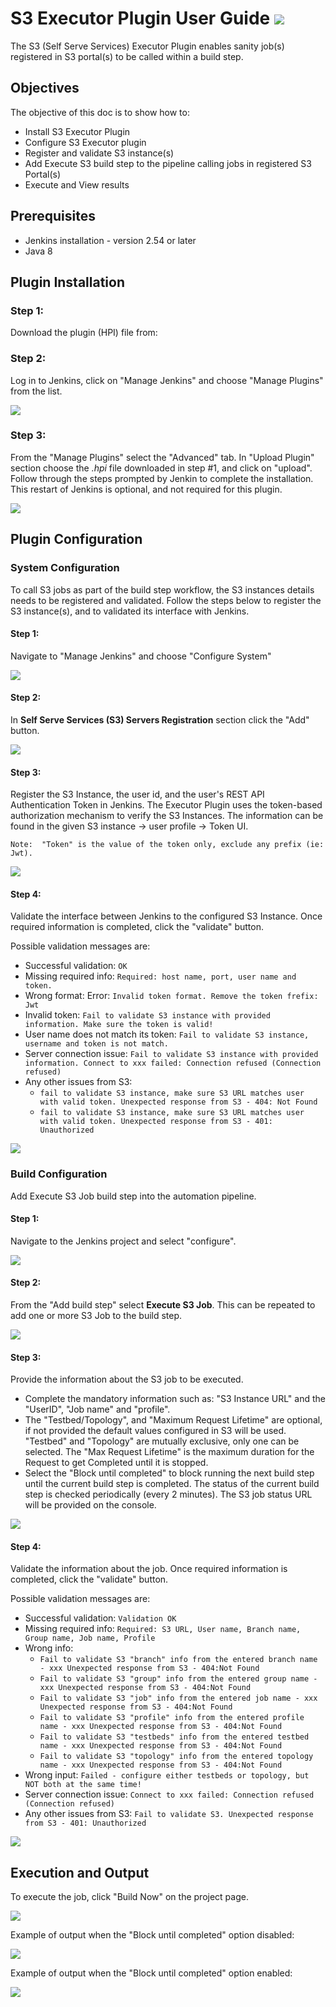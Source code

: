 # S3 Executor Plugin User Guide ![](assets/images/e_jenkins.png)

The S3 (Self Serve Services) Executor Plugin enables sanity job(s) registered in S3 portal(s) to be called within a build step.

## Objectives

The objective of this doc is to show how to:

* Install S3 Executor Plugin 
* Configure S3 Executor plugin  
* Register and validate S3 instance(s) 
* Add Execute S3 build step to the pipeline calling jobs in registered S3 Portal(s)  
* Execute and View results 

## Prerequisites

* Jenkins installation - version 2.54 or later
* Java 8

## Plugin Installation

### Step 1:
Download the plugin (HPI) file from:

### Step 2:
Log in to Jenkins, click on "Manage Jenkins" and choose "Manage Plugins" from the list.

![](assets/images/install1.png)

### Step 3:
From the "Manage Plugins" select the "Advanced" tab.  In "Upload Plugin" section choose the _.hpi_ file downloaded in step #1, and click on "upload".  Follow through the steps prompted by Jenkin to complete the installation.  This restart of Jenkins is optional, and not required for this plugin.   

![](assets/images/install2.png)

## Plugin Configuration

### System Configuration
To call S3 jobs as part of the build step workflow, the S3 instances details needs to be registered and validated.  Follow the steps below to register the S3 instance(s), and to validated its interface with Jenkins.      

#### Step 1:
Navigate to "Manage Jenkins" and choose "Configure System"

![](assets/images/sysconfig1.png)

#### Step 2:
In __Self Serve Services (S3) Servers Registration__ section click the "Add" button.

![](assets/images/sysconfig2.png)

#### Step 3:
Register the S3 Instance, the user id, and the user's REST API Authentication Token in Jenkins. The Executor Plugin uses the token-based authorization mechanism to verify the S3 Instances.  The information can be found in the given S3 instance -> user profile -> Token UI. 

`Note:  "Token" is the value of the token only, exclude any prefix (ie: Jwt).`
 
![](assets/images/sysconfig3.png)

#### Step 4:
Validate the interface between Jenkins to the configured S3 Instance. Once required information is completed,  click the "validate" button.

Possible validation messages are:
* Successful validation: `OK`
* Missing required info: `Required: host name, port, user name and token.`
* Wrong format: Error: `Invalid token format. Remove the token frefix: Jwt`
* Invalid token: `Fail to validate S3 instance with provided information. Make sure the token is valid!`
* User name does not match its token: `Fail to validate S3 instance, username and token is not match.`
* Server connection issue: `Fail to validate S3 instance with provided information. Connect to xxx failed: Connection refused (Connection refused)`
* Any other issues from S3:
  * `fail to validate S3 instance, make sure S3 URL matches user with valid token. Unexpected response from S3 - 404: Not Found`
  * `fail to validate S3 instance, make sure S3 URL matches user with valid token. Unexpected response from S3 - 401: Unauthorized`

![](assets/images/sysconfig4.png)

### Build Configuration
Add Execute S3 Job build step into the automation pipeline.

#### Step 1:
Navigate to the Jenkins project and select "configure".

![](assets/images/buildconfig1.png)

#### Step 2:
From the "Add build step"  select  __Execute S3 Job__. This can be repeated to add one or more S3 Job to the build step. 

![](assets/images/buildconfig2.png)

#### Step 3:
Provide the information about the S3 job to be executed.   

* Complete the mandatory information such as: "S3 Instance URL" and the "UserID", "Job name" and "profile".
* The "Testbed/Topology", and "Maximum Request Lifetime" are optional, if not provided the default values configured in S3 will be used. "Testbed" and "Topology" are mutually exclusive, only one can be selected. The "Max Request Lifetime" is the maximum duration for the Request to get Completed until it is stopped.  
* Select the "Block until completed" to block running the next build step until the current build step is completed. The status of the current build step is checked periodically (every 2 minutes). The S3 job status URL will be provided on the console. 
 
![](assets/images/buildconfig3.png)

#### Step 4:
Validate the information about the job. Once required information is completed,  click the "validate" button.
  
Possible validation messages are:
* Successful validation: `Validation OK`
* Missing required info: `Required: S3 URL, User name, Branch name, Group name, Job name, Profile`
* Wrong info:
  * `Fail to validate S3 "branch" info from the entered branch name - xxx Unexpected response from S3 - 404:Not Found`
  * `Fail to validate S3 "group" info from the entered group name - xxx Unexpected response from S3 - 404:Not Found`
  * `Fail to validate S3 "job" info from the entered job name - xxx Unexpected response from S3 - 404:Not Found`
  * `Fail to validate S3 "profile" info from the entered profile name - xxx Unexpected response from S3 - 404:Not Found`
  * `Fail to validate S3 "testbeds" info from the entered testbed name - xxx Unexpected response from S3 - 404:Not Found`
  * `Fail to validate S3 "topology" info from the entered topology name - xxx Unexpected response from S3 - 404:Not Found`
* Wrong input: `Failed - configure either testbeds or topology, but NOT both at the same time!`
* Server connection issue: `Connect to xxx failed: Connection refused (Connection refused)`
* Any other issues from S3: `Fail to validate S3. Unexpected response from S3 - 401: Unauthorized`

![](assets/images/buildconfig4.png)

## Execution and Output

To execute the job, click "Build Now" on the project page.

![](assets/images/run.png)

Example of output when the "Block until completed" option disabled: 

![](assets/images/output1.png)


Example of output when the "Block until completed" option enabled:

![](assets/images/output2.png)

